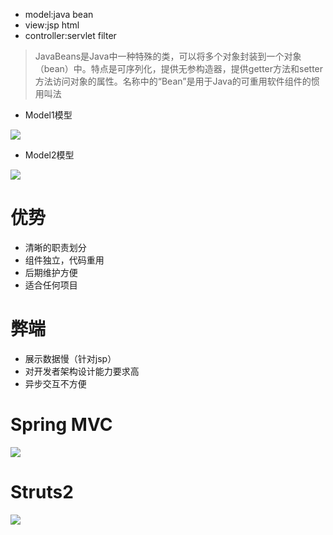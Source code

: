 - model:java bean
- view:jsp html
- controller:servlet filter

>JavaBeans是Java中一种特殊的类，可以将多个对象封装到一个对象（bean）中。特点是可序列化，提供无参构造器，提供getter方法和setter方法访问对象的属性。名称中的“Bean”是用于Java的可重用软件组件的惯用叫法

- Model1模型

![](https://static.javatpoint.com/images/st/model1.jpg)

- Model2模型

![](https://static.javatpoint.com/images/st/model2.jpg)


# 优势

- 清晰的职责划分
- 组件独立，代码重用
- 后期维护方便
- 适合任何项目

# 弊端

- 展示数据慢（针对jsp）
- 对开发者架构设计能力要求高
- 异步交互不方便

# Spring MVC

![](https://pic1.zhimg.com/f93c66feb7d73d20f761c9e472031cde_1200x500.jpg)

# Struts2

![](https://img-blog.csdn.net/20160527105523171?watermark/2/text/aHR0cDovL2Jsb2cuY3Nkbi5uZXQv/font/5a6L5L2T/fontsize/400/fill/I0JBQkFCMA==/dissolve/70/gravity/Center)

